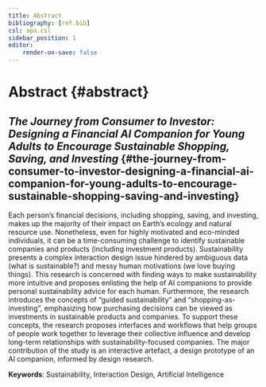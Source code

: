 ```yaml
---
title: Abstract
bibliography: [ref.bib]
csl: apa.csl
sidebar_position: 1
editor:
    render-on-save: false
---
```


# Abstract {#abstract}

## *The Journey from Consumer to Investor: Designing a Financial AI Companion for Young Adults to Encourage Sustainable Shopping, Saving, and Investing* {#the-journey-from-consumer-to-investor-designing-a-financial-ai-companion-for-young-adults-to-encourage-sustainable-shopping-saving-and-investing}

Each person’s financial decisions, including shopping, saving, and investing, makes up the majority of their impact on Earth’s ecology and natural resource use. Nonetheless, even for highly motivated and eco-minded individuals, it can be a time-consuming challenge to identify sustainable companies and products (including investment products). Sustainability presents a complex interaction design issue hindered by ambiguous data (what is sustainable?) and messy human motivations (we love buying things). This research is concerned with finding ways to make sustainability more intuitive and proposes enlisting the help of AI companions to provide personal sustainability advice for each human. Furthermore, the research introduces the concepts of “guided sustainability” and “shopping-as-investing”, emphasizing how purchasing decisions can be viewed as investments in sustainable products and companies. To support these concepts, the research proposes interfaces and workflows that help groups of people work together to leverage their collective influence and develop long-term relationships with sustainability-focused companies. The major contribution of the study is an interactive artefact, a design prototype of an AI companion, informed by design research.

**Keywords**: Sustainability, Interaction Design, Artificial Intelligence
